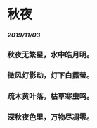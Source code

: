 <style>
  .page-header>a{display:none;}
  .site-footer{display:none;}
</style>
# 秋夜
##### 2019/11/03
### 秋夜无繁星，水中皓月明。
### 微风灯影动，灯下白露莹。
### 疏木黄叶落，枯草寒虫鸣。
### 深秋夜色里，万物尽凋零。
